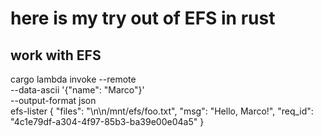 # here is my try out of EFS in rust
## work with EFS

cargo lambda invoke --remote \
                --data-ascii '{"name": "Marco"}' \
                --output-format json \
                efs-lister
{
  "files": "\n\n/mnt/efs/foo.txt",
  "msg": "Hello, Marco!",
  "req_id": "4c1e79df-a304-4f97-85b3-ba39e00e04a5"
}
